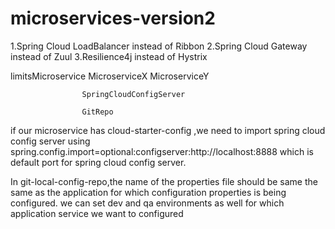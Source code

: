 # microservices-version2
1.Spring Cloud LoadBalancer instead of Ribbon
2.Spring Cloud Gateway instead of Zuul
3.Resilience4j instead of Hystrix

limitsMicroservice      MicroserviceX     MicroserviceY

                    SpringCloudConfigServer

                    GitRepo

if our microservice has cloud-starter-config ,we need to import spring cloud config server using spring.config.import=optional:configserver:http://localhost:8888
which is default port for spring cloud config server.

In git-local-config-repo,the name of the properties file should be same the same as the application for which configuration properties is being configured.
we can set dev and qa environments as well for which application service we want to configured
